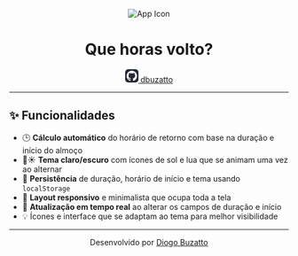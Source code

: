 <p align="center">
  <img src="icons/app-icon.png" alt="App Icon" width="80" />
</p>

<h1 align="center">Que horas volto?</h1>

<p align="center">
  <a href="https://github.com/dbuzatto" target="_blank">
    <img src="icons/github.svg" width="24" alt="GitHub" /> dbuzatto
  </a>
</p>

---

## ✨ Funcionalidades

- 🕒 **Cálculo automático** do horário de retorno com base na duração e início do almoço  
- 🌙☀️ **Tema claro/escuro** com ícones de sol e lua que se animam uma vez ao alternar  
- 💾 **Persistência** de duração, horário de início e tema usando `localStorage`  
- 📱 **Layout responsivo** e minimalista que ocupa toda a tela  
- 🔄 **Atualização em tempo real** ao alterar os campos de duração e início  
- 💡 Ícones e interface que se adaptam ao tema para melhor visibilidade  

---

<p align="center">
  Desenvolvido por <a href="https://github.com/dbuzatto" target="_blank">Diogo Buzatto</a>
</p>
